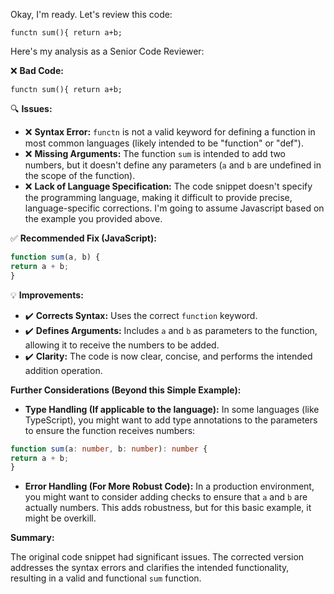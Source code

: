 Okay, I'm ready. Let's review this code:

```
functn sum(){ return a+b;
```

Here's my analysis as a Senior Code Reviewer:

❌ **Bad Code:**

```
functn sum(){ return a+b;
```

🔍 **Issues:**

* ❌ **Syntax Error:** `functn` is not a valid keyword for defining a function in most common languages (likely intended
to be "function" or "def").
* ❌ **Missing Arguments:** The function `sum` is intended to add two numbers, but it doesn't define any parameters (`a`
and `b` are undefined in the scope of the function).
* ❌ **Lack of Language Specification:** The code snippet doesn't specify the programming language, making it difficult
to provide precise, language-specific corrections. I'm going to assume Javascript based on the example you provided
above.

✅ **Recommended Fix (JavaScript):**

```javascript
function sum(a, b) {
return a + b;
}
```

💡 **Improvements:**

* ✔️ **Corrects Syntax:** Uses the correct `function` keyword.
* ✔️ **Defines Arguments:** Includes `a` and `b` as parameters to the function, allowing it to receive the numbers to be
added.
* ✔️ **Clarity:** The code is now clear, concise, and performs the intended addition operation.

**Further Considerations (Beyond this Simple Example):**

* **Type Handling (If applicable to the language):** In some languages (like TypeScript), you might want to add type
annotations to the parameters to ensure the function receives numbers:

```typescript
function sum(a: number, b: number): number {
return a + b;
}
```

* **Error Handling (For More Robust Code):** In a production environment, you might want to consider adding checks to
ensure that `a` and `b` are actually numbers. This adds robustness, but for this basic example, it might be overkill.

**Summary:**

The original code snippet had significant issues. The corrected version addresses the syntax errors and clarifies the
intended functionality, resulting in a valid and functional `sum` function.